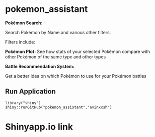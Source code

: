# pokemon_assistant
**Pokémon Search:**

Search Pokémon by Name and various other filters.

Filters include: 

**Pokémon Plot:**
    See how stats of your selected Pokémon compare with other Pokémon of the same type and other types

**Battle Recommendation System:**

Get a better idea on which Pokémon to use for your Pokémon battles

## Run Application 
```
library("shiny")
shiny::runGitHub("pokemon_assistant","avinxxsh")
```

# Shinyapp.io link
